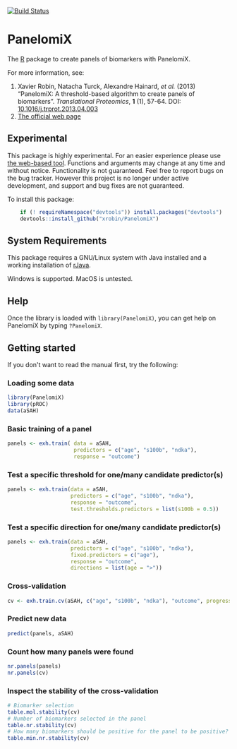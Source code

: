 [![Build Status](https://travis-ci.org/xrobin/PanelomiX.svg?branch=master)](https://travis-ci.org/xrobin/PanelomiX)

PanelomiX
=============

The [R](http://r-project.org/) package to create panels of biomarkers with PanelomiX.

For more information, see:

1. Xavier Robin, Natacha Turck, Alexandre Hainard, *et al.* (2013) “PanelomiX: A threshold-based algorithm to create panels of biomarkers”. *Translational Proteomics*, **1** (1), 57-64. DOI: [10.1016/j.trprot.2013.04.003](http://dx.doi.org/10.1016/j.trprot.2013.04.003)
2. [The official web page](https://www.panelomix.net/)

Experimental
-------

This package is highly experimental. For an easier experience please use [the web-based tool](https://www.panelomix.net/).
Functions and arguments may change at any time and without notice. Functionality is not guaranteed.
Feel free to report bugs on the bug tracker. However this project is no longer under active development, and support and
bug fixes are not guaranteed.

To install this package:

```R
    if (! requireNamespace("devtools")) install.packages("devtools")
    devtools::install_github("xrobin/PanelomiX")
```

System Requirements
-------------------

This package requires a GNU/Linux system with Java installed and a working installation of [rJava](https://cran.r-project.org/web/packages/rJava/index.html).

Windows is supported. MacOS is untested.

Help
-------

Once the library is loaded with `library(PanelomiX)`, you can get help on PanelomiX by typing `?PanelomiX`.

Getting started
-------

If you don't want to read the manual first, try the following:

### Loading some data

```R
library(PanelomiX)
library(pROC)
data(aSAH)
```
### Basic training of a panel
```R
panels <- exh.train( data = aSAH, 
                     predictors = c("age", "s100b", "ndka"), 
                     response = "outcome")
```
### Test a specific threshold for one/many candidate predictor(s) 
```R
panels <- exh.train(data = aSAH, 
                    predictors = c("age", "s100b", "ndka"), 
                    response = "outcome", 
                    test.thresholds.predictors = list(s100b = 0.5))
```

### Test a specific direction for one/many candidate predictor(s) 
```R
panels <- exh.train(data = aSAH, 
                    predictors = c("age", "s100b", "ndka"), 
                    fixed.predictors = c("age"), 
                    response = "outcome",
                    directions = list(age = ">"))
```

### Cross-validation
```R
cv <- exh.train.cv(aSAH, c("age", "s100b", "ndka"), "outcome", progress=FALSE)
```
### Predict new data
```R
predict(panels, aSAH)
```
### Count how many panels were found
```R
nr.panels(panels)
nr.panels(cv)
```
### Inspect the stability of the cross-validation
```R
# Biomarker selection
table.mol.stability(cv)
# Number of biomarkers selected in the panel
table.nr.stability(cv)
# How many biomarkers should be positive for the panel to be positive?
table.min.nr.stability(cv)
```
